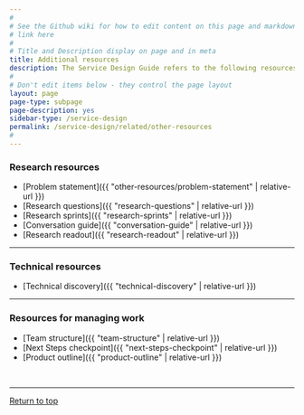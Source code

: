 ```yaml
---
#
# See the Github wiki for how to edit content on this page and markdown styles you can use:
# link here
#
# Title and Description display on page and in meta
title: Additional resources
description: The Service Design Guide refers to the following resources. They're collected here for easy reference.
#
# Don't edit items below - they control the page layout
layout: page
page-type: subpage
page-description: yes
sidebar-type: /service-design
permalink: /service-design/related/other-resources
#
---
```


### Research resources

* [Problem statement]({{ "other-resources/problem-statement" | relative-url  }})
* [Research questions]({{ "research-questions" | relative-url }})
* [Research sprints]({{ "research-sprints" | relative-url }})
* [Conversation guide]({{ "conversation-guide" | relative-url }})
* [Research readout]({{ "research-readout" | relative-url }})


<hr>

### Technical resources

* [Technical discovery]({{ "technical-discovery" | relative-url }})


<hr>

### Resources for managing work

* [Team structure]({{ "team-structure" | relative-url }})
* [Next Steps checkpoint]({{ "next-steps-checkpoint" | relative-url }})
* [Product outline]({{ "product-outline" | relative-url }})
<br/>

<hr>

<a href="#">Return to top</a>
